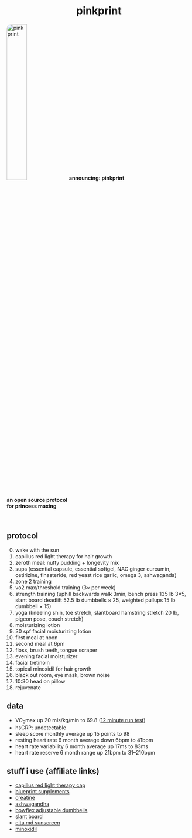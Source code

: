 <h1 style="text-align:center;">pinkprint</h1>

<p style="text-align: center;">

  <img src="https://github.com/jaderiverstokes/pinkprint/assets/9206704/860f8b71-97f9-4602-9237-1f19ef29cc4a"
       alt="pink print"
       style="width: 33%; border-radius: 1em;">
  <b>
    announcing: pinkprint<br/>
    an open source protocol<br/>
    for princess maxing<br/>
  </b>
</p>
<br/>

<h2>protocol</h2>
<div class="card">
<ol start="0">
  <li>wake with the sun</li>
  <li>capillus red light therapy for hair growth</li>
  <li>zeroth meal: nutty pudding + longevity mix</li>
  <li>sups (essential capsule, essential softgel, NAC ginger curcumin, cetirizine, finasteride, red yeast rice garlic, omega 3, ashwaganda)</li>
  <li>zone 2 training</li>
  <li>vo2 max/threshold training (3× per week)</li>
  <li>strength training (uphill backwards walk 3min, bench press 135 lb 3×5, slant board deadlift 52.5 lb dumbbells × 25, weighted pullups 15 lb dumbbell × 15)</li>
  <li>yoga (kneeling shin, toe stretch, slantboard hamstring stretch 20 lb, pigeon pose, couch stretch)</li>
  <li>moisturizing lotion</li>
  <li>30 spf facial moisturizing lotion</li>
  <li>first meal at noon</li>
  <li>second meal at 6pm</li>
  <li>floss, brush teeth, tongue scraper</li>
  <li>evening facial moisturizer</li>
  <li>facial tretinoin</li>
  <li>topical minoxidil for hair growth</li>
  <li>black out room, eye mask, brown noise</li>
  <li>10:30 head on pillow</li>
  <li>rejuvenate</li>
</ol>
</div>

<h2>data</h2>
<div class="card">
<ul>
  <li>VO<sub>2</sub>max up 20 mls/kg/min to 69.8 (<a href="https://strava.app.link/xdM5YHfTrGb" target="_blank">12 minute run test</a>)</li>
  <li>hsCRP: undetectable</li>
  <li>sleep score monthly average up 15 points to 98</li>
  <li>resting heart rate 6 month average down 6bpm to 41bpm</li>
  <li>heart rate variability 6 month average up 17ms to 83ms</li>
  <li>heart rate reserve 6 month range up 21bpm to 31–210bpm</li>
</ul>
</div>

<h2>stuff i use (affiliate links)</h2>
<div class="card">
<ul>
  <li><a href="https://amzn.to/3SwoUYP" target="_blank">capillus red light therapy cap</a></li>
  <li><a href="https://amzn.to/4dEr5mJ" target="_blank">blueprint supplements</a></li>
  <li><a href="https://amzn.to/458ceyZ" target="_blank">creatine</a></li>
  <li><a href="https://amzn.to/3FA4FGH" target="_blank">ashwagandha</a></li>
  <li><a href="https://amzn.to/4jmIKR7" target="_blank">bowflex adjustable dumbbells</a></li>
  <li><a href="https://amzn.to/4mAVuq9" target="_blank">slant board</a></li>
  <li><a href="https://amzn.to/4jwDzhL" target="_blank">elta md sunscreen</a></li>
  <li><a href="https://amzn.to/4jwDzhL" target="_blank">minoxidil</a></li>
</ul>
</div>
